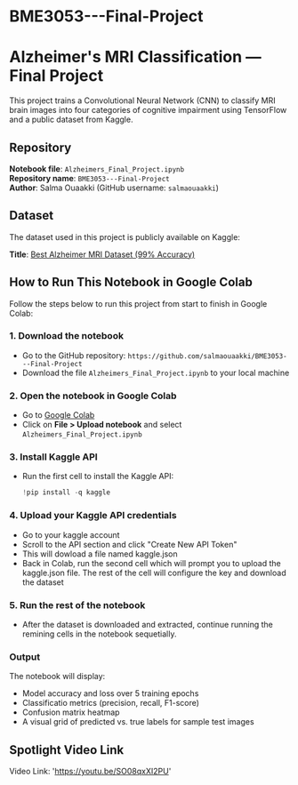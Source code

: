 # BME3053---Final-Project
# Alzheimer's MRI Classification — Final Project

This project trains a Convolutional Neural Network (CNN) to classify MRI brain images into four categories of cognitive impairment using TensorFlow and a public dataset from Kaggle.

## Repository

**Notebook file**: `Alzheimers_Final_Project.ipynb`  
**Repository name**: `BME3053---Final-Project`  
**Author**: Salma Ouaakki (GitHub username: `salmaouaakki`)

## Dataset

The dataset used in this project is publicly available on Kaggle:

**Title**: [Best Alzheimer MRI Dataset (99% Accuracy)](https://www.kaggle.com/datasets/lukechugh/best-alzheimer-mri-dataset-99-accuracy)

## How to Run This Notebook in Google Colab

Follow the steps below to run this project from start to finish in Google Colab:

### 1. Download the notebook

- Go to the GitHub repository: `https://github.com/salmaouaakki/BME3053---Final-Project`
- Download the file `Alzheimers_Final_Project.ipynb` to your local machine

### 2. Open the notebook in Google Colab

- Go to [Google Colab](https://colab.research.google.com/)
- Click on **File > Upload notebook** and select `Alzheimers_Final_Project.ipynb`

### 3. Install Kaggle API

- Run the first cell to install the Kaggle API:
  ```python
  !pip install -q kaggle

### 4. Upload your Kaggle API credentials
- Go to your kaggle account
- Scroll to the API section and click "Create New API Token"
- This will dowload a file named kaggle.json
- Back in Colab, run the second cell which will prompt you to upload the kaggle.json file. The rest of the cell will configure the key and download the dataset

### 5. Run the rest of the notebook
- After the dataset is downloaded and extracted, continue running the remining cells in the notebook sequetially.

### Output
The notebook will display:
- Model accuracy and loss over 5 training epochs
- Classificatio metrics (precision, recall, F1-score)
- Confusion matrix heatmap
- A visual grid of predicted vs. true labels for sample test images

## Spotlight Video Link

Video Link: 'https://youtu.be/SO08qxXI2PU'
